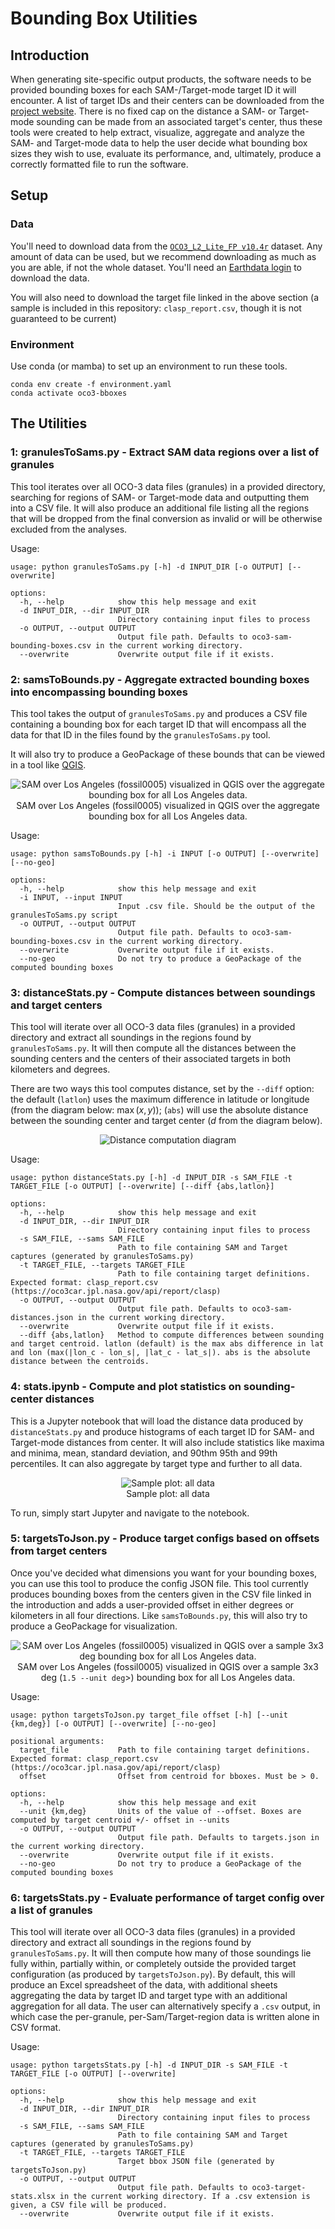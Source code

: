 # Bounding Box Utilities

## Introduction

When generating site-specific output products, the software needs to be provided bounding boxes for each SAM-/Target-mode
target ID it will encounter. A list of target IDs and their centers can be downloaded from the [project website](https://oco3car.jpl.nasa.gov/api/report/clasp). 
There is no fixed cap on the distance a SAM- or Target-mode sounding can be made from an associated target's center, thus
these tools were created to help extract, visualize, aggregate and analyze the SAM- and Target-mode data to help the 
user decide what bounding box sizes they wish to use, evaluate its performance, and, ultimately, produce a correctly
formatted file to run the software.

## Setup

### Data

You'll need to download data from the [`OCO3_L2_Lite_FP v10.4r`](https://disc.gsfc.nasa.gov/datasets/OCO3_L2_Lite_FP_10.4r/summary?keywords=oco3) dataset. Any amount of data can be used, but we recommend
downloading as much as you are able, if not the whole dataset. You'll need an [Earthdata login](https://urs.earthdata.nasa.gov/)
to download the data.

You will also need to download the target file linked in the above section (a sample is included in this repository: 
`clasp_report.csv`, though it is not guaranteed to be current)

### Environment

Use conda (or mamba) to set up an environment to run these tools.

```shell
conda env create -f environment.yaml
conda activate oco3-bboxes
```

## The Utilities

### 1: granulesToSams.py - Extract SAM data regions over a list of granules

This tool iterates over all OCO-3 data files (granules) in a provided directory, searching for regions of SAM- or Target-mode
data and outputting them into a CSV file. It will also produce an additional file listing all the regions that will be dropped
from the final conversion as invalid or will be otherwise excluded from the analyses.

Usage:
```
usage: python granulesToSams.py [-h] -d INPUT_DIR [-o OUTPUT] [--overwrite]

options:
  -h, --help            show this help message and exit
  -d INPUT_DIR, --dir INPUT_DIR
                        Directory containing input files to process
  -o OUTPUT, --output OUTPUT
                        Output file path. Defaults to oco3-sam-bounding-boxes.csv in the current working directory.
  --overwrite           Overwrite output file if it exists.
```

### 2: samsToBounds.py - Aggregate extracted bounding boxes into encompassing bounding boxes

This tool takes the output of `granulesToSams.py` and produces a CSV file containing a bounding box for each target ID
that will encompass all the data for that ID in the files found by the `granulesToSams.py` tool.

It will also try to produce a GeoPackage of these bounds that can be viewed in a tool like [QGIS](https://www.qgis.org/).

<p align="center">
    <img src="doc/images/agg_bbox_qgis.png" alt="SAM over Los Angeles (fossil0005) visualized in QGIS over the aggregate bounding box for all Los Angeles data." />
    <br>
    SAM over Los Angeles (fossil0005) visualized in QGIS over the aggregate bounding box for all Los Angeles data.
</p>

Usage:
```
usage: python samsToBounds.py [-h] -i INPUT [-o OUTPUT] [--overwrite] [--no-geo]

options:
  -h, --help            show this help message and exit
  -i INPUT, --input INPUT
                        Input .csv file. Should be the output of the granulesToSams.py script
  -o OUTPUT, --output OUTPUT
                        Output file path. Defaults to oco3-sam-bounding-boxes.csv in the current working directory.
  --overwrite           Overwrite output file if it exists.
  --no-geo              Do not try to produce a GeoPackage of the computed bounding boxes
```

### 3: distanceStats.py - Compute distances between soundings and target centers

This tool will iterate over all OCO-3 data files (granules) in a provided directory and extract all soundings in the 
regions found by `granulesToSams.py`. It will then compute all the distances between the sounding centers and the centers 
of their associated targets in both kilometers and degrees. 

There are two ways this tool computes distance, set by the `--diff` option: the default (`latlon`) uses the maximum difference 
in latitude or longitude (from the diagram below: $`\max (x, y)`$); (`abs`) will use the absolute distance between the sounding 
center and target center ($d$ from the diagram below).

<p align="center">
    <img src="doc/images/distance_tool_diagram.png" alt="Distance computation diagram" />
</p>

Usage:
```
usage: python distanceStats.py [-h] -d INPUT_DIR -s SAM_FILE -t TARGET_FILE [-o OUTPUT] [--overwrite] [--diff {abs,latlon}]

options:
  -h, --help            show this help message and exit
  -d INPUT_DIR, --dir INPUT_DIR
                        Directory containing input files to process
  -s SAM_FILE, --sams SAM_FILE
                        Path to file containing SAM and Target captures (generated by granulesToSams.py)
  -t TARGET_FILE, --targets TARGET_FILE
                        Path to file containing target definitions. Expected format: clasp_report.csv (https://oco3car.jpl.nasa.gov/api/report/clasp)
  -o OUTPUT, --output OUTPUT
                        Output file path. Defaults to oco3-sam-distances.json in the current working directory.
  --overwrite           Overwrite output file if it exists.
  --diff {abs,latlon}   Method to compute differences between sounding and target centroid. latlon (default) is the max abs difference in lat and lon (max(|lon_c - lon_s|, |lat_c - lat_s|). abs is the absolute distance between the centroids.

```

### 4: stats.ipynb - Compute and plot statistics on sounding-center distances

This is a Jupyter notebook that will load the distance data produced by `distanceStats.py` and produce histograms of each
target ID for SAM- and Target-mode distances from center. It will also include statistics like maxima and minima, mean, 
standard deviation, and 90thm 95th and 99th percentiles. It can also aggregate by target type and further to all data.

<p align="center">
    <img src="doc/images/notebook_plot_sample.png" alt="Sample plot: all data" />
    <br>
    Sample plot: all data
</p>

To run, simply start Jupyter and navigate to the notebook.

### 5: targetsToJson.py - Produce target configs based on offsets from target centers

Once you've decided what dimensions you want for your bounding boxes, you can use this tool to produce the config JSON
file. This tool currently produces bounding boxes from the centers given in the CSV file linked in the introduction and adds
a user-provided offset in either degrees or kilometers in all four directions. Like `samsToBounds.py`, this will also try
to produce a GeoPackage for visualization.

<p align="center">
    <img src="doc/images/produced_bbox_qgis.png" alt="SAM over Los Angeles (fossil0005) visualized in QGIS over a sample 3x3 deg bounding box for all Los Angeles data." />
    <br>
    SAM over Los Angeles (fossil0005) visualized in QGIS over a sample 3x3 deg (<code>1.5 --unit deg</code>>) bounding box for all Los Angeles data.
</p>

Usage:
```
usage: python targetsToJson.py target_file offset [-h] [--unit {km,deg}] [-o OUTPUT] [--overwrite] [--no-geo]

positional arguments:
  target_file           Path to file containing target definitions. Expected format: clasp_report.csv (https://oco3car.jpl.nasa.gov/api/report/clasp)
  offset                Offset from centroid for bboxes. Must be > 0.

options:
  -h, --help            show this help message and exit
  --unit {km,deg}       Units of the value of --offset. Boxes are computed by target centroid +/- offset in --units
  -o OUTPUT, --output OUTPUT
                        Output file path. Defaults to targets.json in the current working directory.
  --overwrite           Overwrite output file if it exists.
  --no-geo              Do not try to produce a GeoPackage of the computed bounding boxes
```

### 6: targetsStats.py - Evaluate performance of target config over a list of granules

This tool will iterate over all OCO-3 data files (granules) in a provided directory and extract all soundings in the 
regions found by `granulesToSams.py`. It will then compute how many of those soundings lie fully within, partially within,
or completely outside the provided target configuration (as produced by `targetsToJson.py`). By default, this will produce
an Excel spreadsheet of the data, with additional sheets aggregating the data by target ID and target type with an additional
aggregation for all data. The user can alternatively specify a `.csv` output, in which case the per-granule, per-Sam/Target-region
data is written alone in CSV format.

Usage:
```
usage: python targetsStats.py [-h] -d INPUT_DIR -s SAM_FILE -t TARGET_FILE [-o OUTPUT] [--overwrite]

options:
  -h, --help            show this help message and exit
  -d INPUT_DIR, --dir INPUT_DIR
                        Directory containing input files to process
  -s SAM_FILE, --sams SAM_FILE
                        Path to file containing SAM and Target captures (generated by granulesToSams.py)
  -t TARGET_FILE, --targets TARGET_FILE
                        Target bbox JSON file (generated by targetsToJson.py)
  -o OUTPUT, --output OUTPUT
                        Output file path. Defaults to oco3-target-stats.xlsx in the current working directory. If a .csv extension is given, a CSV file will be produced.
  --overwrite           Overwrite output file if it exists.
```
